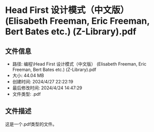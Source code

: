 ﻿# Head First 设计模式（中文版） (Elisabeth Freeman, Eric Freeman, Bert Bates etc.) (Z-Library).pdf

## 文件信息
- 路径: 编程\Head First 设计模式（中文版） (Elisabeth Freeman, Eric Freeman, Bert Bates etc.) (Z-Library).pdf
- 大小: 44.04 MB
- 创建时间: 2024/4/27 22:22:19
- 最后修改时间: 2024/4/24 14:47:29
- 文件类型: .pdf

## 文件描述
这是一个.pdf类型的文件。

